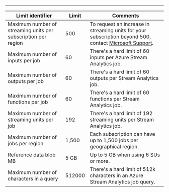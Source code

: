 ---
| Limit identifier | Limit | Comments |
| --- | --- | --- |
| Maximum number of streaming units per subscription per region |500 |To request an increase in streaming units for your subscription beyond 500, contact [Microsoft Support](https://support.microsoft.com/en-us). |
| Maximum number of inputs per job |60 |There's a hard limit of 60 inputs per Azure Stream Analytics job. |
| Maximum number of outputs per job |60 |There's a hard limit of 60 outputs per Stream Analytics job. |
| Maximum number of functions per job |60 |There's a hard limit of 60 functions per Stream Analytics job. |
| Maximum number of streaming units per job |192 |There's a hard limit of 192 streaming units per Stream Analytics job. |
| Maximum number of jobs per region |1,500 |Each subscription can have up to 1,500 jobs per geographical region. |
| Reference data blob MB | 5 GB | Up to 5 GB when using 6 SUs or more. |
| Maximum number of characters in a query | 512000 | There's a hard limit of 512k characters in an Azure Stream Analytics job query.|

